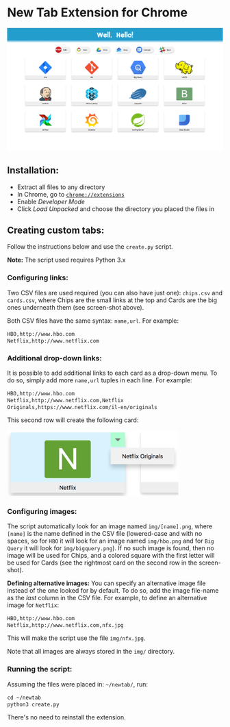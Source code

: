 # New Tab Extension for Chrome

![screenshot](desc/screenshot.png)

## Installation:
* Extract all files to any directory
* In Chrome, go to [`chrome://extensions`](chrome://extensions)
* Enable _Developer Mode_
* Click _Load Unpacked_ and choose the directory you placed the files in

## Creating custom tabs:
Follow the instructions below and use the `create.py` script.


**Note:** The script used requires Python 3.x

### Configuring links:
Two CSV files are used required (you can also have just one): `chips.csv` and 
`cards.csv`, where Chips are the small links at the top and Cards are the big ones 
underneath them (see screen-shot above).

Both CSV files have the same syntax: `name,url`. For example:
``` 
HBO,http://www.hbo.com
Netflix,http://www.netflix.com
``` 

### Additional drop-down links:
It is possible to add additional links to each card as a drop-down menu.
To do so, simply add more `name,url` tuples in each line. For example:
``` 
HBO,http://www.hbo.com
Netflix,http://www.netflix.com,Netflix Originals,https://www.netflix.com/il-en/originals
```
This second row will create the following card:

![dropdown_example](desc/dropdown.png)

### Configuring images:
The script automatically look for an image named `img/[name].png`, where `[name]`
is the name defined in the CSV file (lowered-case and with no spaces, so for `HBO`
it will look for an image named `img/hbo.png` and for `Big Query` it will look
for `img/bigquery.png`). If no such image is found, then no image will be used for 
Chips, and a colored square with the first letter will be used for Cards (see the
rightmost card on the second row in the screen-shot).

**Defining alternative images:** You can specify an alternative image file instead
of the one looked for by default. To do so, add the image file-name as the _last_
column in the CSV file. For example, to define an alternative image for `Netflix`:
``` 
HBO,http://www.hbo.com
Netflix,http://www.netflix.com,nfx.jpg
``` 
This will make the script use the file `img/nfx.jpg`.

Note that all images are always stored in the `img/` directory.

### Running the script:
Assuming the files were placed in: `~/newtab/`, run:
```
cd ~/newtab
python3 create.py
``` 
There's no need to reinstall the extension.